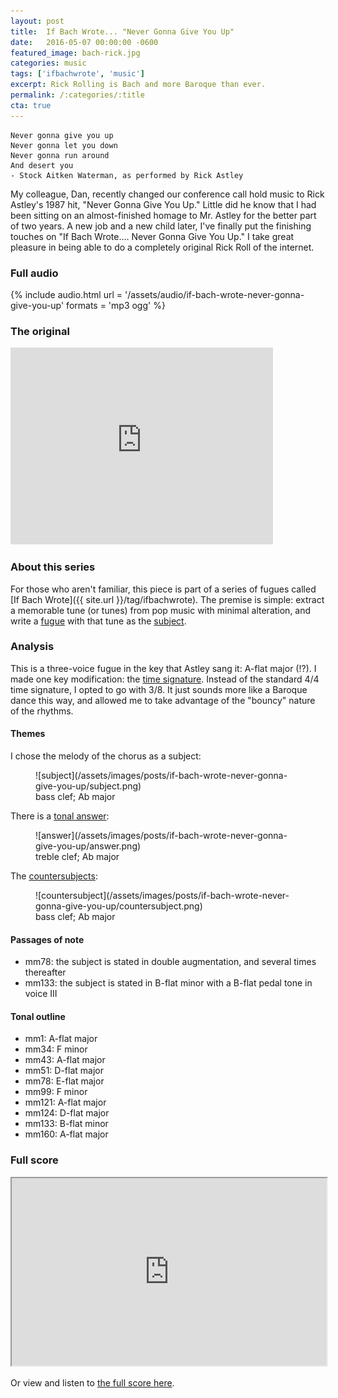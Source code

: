 ```yaml
---
layout: post
title:  If Bach Wrote... "Never Gonna Give You Up"
date:   2016-05-07 00:00:00 -0600
featured_image: bach-rick.jpg
categories: music
tags: ['ifbachwrote', 'music']
excerpt: Rick Rolling is Bach and more Baroque than ever.
permalink: /:categories/:title
cta: true
---
```


```
Never gonna give you up
Never gonna let you down
Never gonna run around
And desert you
- Stock Aitken Waterman, as performed by Rick Astley
```

My colleague, Dan, recently changed our conference call hold music to Rick Astley's 1987 hit, "Never Gonna Give You Up."  Little did he know that I had been sitting on an almost-finished homage to Mr. Astley for the better part of two years.  A new job and a new child later, I've finally put the finishing touches on "If Bach Wrote.... Never Gonna Give You Up."  I take great pleasure in being able to do a completely original Rick Roll of the internet.

### Full audio
{% include audio.html url = '/assets/audio/if-bach-wrote-never-gonna-give-you-up' formats = 'mp3 ogg' %}

### The original
<iframe width="420" height="315" src="https://www.youtube.com/embed/dQw4w9WgXcQ" frameborder="0" allowfullscreen></iframe>

### About this series
For those who aren't familiar, this piece is part of a series of fugues called [If Bach Wrote]({{ site.url }}/tag/ifbachwrote).  The premise is simple: extract a memorable tune (or tunes) from pop music with minimal alteration, and write a [fugue](http://en.wikipedia.org/wiki/Fugue) with that tune as the [subject](http://jan.ucc.nau.edu/tas3/fugueanatomy.html).

### Analysis
This is a three-voice fugue in the key that Astley sang it: A-flat major (!?).  I made one key modification: the [time signature](https://en.wikipedia.org/wiki/Time_signature).  Instead of the standard 4/4 time signature, I opted to go with 3/8.  It just sounds more like a Baroque dance this way, and allowed me to take advantage of the "bouncy" nature of the rhythms.

#### Themes
I chose the melody of the chorus as a subject:
<figure class="music">
  ![subject](/assets/images/posts/if-bach-wrote-never-gonna-give-you-up/subject.png)
  <figcaption>bass clef; Ab major</figcaption>
</figure>

There is a [tonal answer](http://en.wikipedia.org/wiki/Fugue#The_exposition):
<figure class="music">
  ![answer](/assets/images/posts/if-bach-wrote-never-gonna-give-you-up/answer.png)
  <figcaption>treble clef; Ab major</figcaption>
</figure>

The [countersubjects](http://en.wikipedia.org/wiki/Fugue#The_exposition):
<figure class="music">
  ![countersubject](/assets/images/posts/if-bach-wrote-never-gonna-give-you-up/countersubject.png)
  <figcaption>bass clef; Ab major</figcaption>
</figure>

#### Passages of note
- mm78: the subject is stated in double augmentation, and several times thereafter
- mm133: the subject is stated in B-flat minor with a B-flat pedal tone in voice III

#### Tonal outline
- mm1: A-flat major
- mm34: F minor
- mm43: A-flat major
- mm51: D-flat major
- mm78: E-flat major
- mm99: F minor
- mm121: A-flat major
- mm124: D-flat major
- mm133: B-flat minor
- mm160: A-flat major

### Full score
<iframe style="height: 300px; width: 100%;" src="https://www.noteflight.com/embed/52a4b121e0aaebe232780b5584ceaa3ac085c460?scale=1&app=html5"></iframe>

Or view and listen to [the full score here](https://www.noteflight.com/scores/view/52a4b121e0aaebe232780b5584ceaa3ac085c460).
